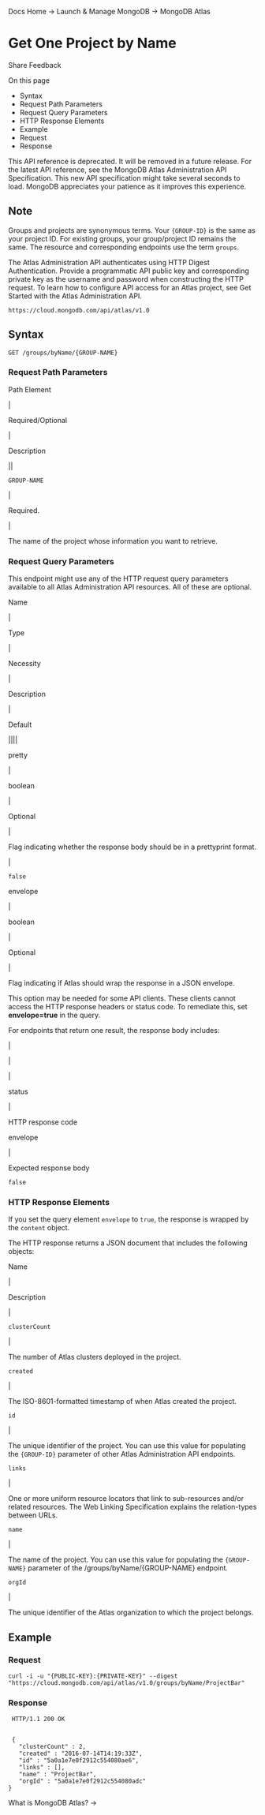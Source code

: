 Docs Home → Launch & Manage MongoDB → MongoDB Atlas

# Get One Project by Name

Share Feedback

On this page

  * Syntax
  * Request Path Parameters
  * Request Query Parameters
  * HTTP Response Elements
  * Example
  * Request
  * Response

This API reference is deprecated. It will be removed in a future release. For
the latest API reference, see the MongoDB Atlas Administration API
Specification. This new API specification might take several seconds to load.
MongoDB appreciates your patience as it improves this experience.

## Note

Groups and projects are synonymous terms. Your `{GROUP-ID}` is the same as
your project ID. For existing groups, your group/project ID remains the same.
The resource and corresponding endpoints use the term `groups`.

The Atlas Administration API authenticates using HTTP Digest Authentication.
Provide a programmatic API public key and corresponding private key as the
username and password when constructing the HTTP request. To learn how to
configure API access for an Atlas project, see Get Started with the Atlas
Administration API.

`https://cloud.mongodb.com/api/atlas/v1.0`

## Syntax

    
    
    GET /groups/byName/{GROUP-NAME}  
      
  
### Request Path Parameters

Path Element

|

Required/Optional

|

Description  
  
||  
  
`GROUP-NAME`

|

Required.

|

The name of the project whose information you want to retrieve.  
  
### Request Query Parameters

This endpoint might use any of the HTTP request query parameters available to
all Atlas Administration API resources. All of these are optional.

Name

|

Type

|

Necessity

|

Description

|

Default  
  
||||  
  
pretty

|

boolean

|

Optional

|

Flag indicating whether the response body should be in a prettyprint format.

|

`false`  
  
envelope

|

boolean

|

Optional

|

Flag indicating if Atlas should wrap the response in a JSON envelope.

This option may be needed for some API clients. These clients cannot access
the HTTP response headers or status code. To remediate this, set
**envelope=true** in the query.

For endpoints that return one result, the response body includes:

|

|  
  
|  
  
status

|

HTTP response code  
  
envelope

|

Expected response body  
  
`false`  
  
### HTTP Response Elements

If you set the query element `envelope` to `true`, the response is wrapped by
the `content` object.

The HTTP response returns a JSON document that includes the following objects:

Name

|

Description  
  
|  
  
`clusterCount`

|

The number of Atlas clusters deployed in the project.  
  
`created`

|

The ISO-8601-formatted timestamp of when Atlas created the project.  
  
`id`

|

The unique identifier of the project. You can use this value for populating
the `{GROUP-ID}` parameter of other Atlas Administration API endpoints.  
  
`links`

|

One or more uniform resource locators that link to sub-resources and/or
related resources. The Web Linking Specification explains the relation-types
between URLs.  
  
`name`

|

The name of the project. You can use this value for populating the `{GROUP-
NAME}` parameter of the /groups/byName/{GROUP-NAME} endpoint.  
  
`orgId`

|

The unique identifier of the Atlas organization to which the project belongs.  
  
## Example

### Request

    
    
    curl -i -u "{PUBLIC-KEY}:{PRIVATE-KEY}" --digest "https://cloud.mongodb.com/api/atlas/v1.0/groups/byName/ProjectBar"  
      
  
### Response

    
    
     HTTP/1.1 200 OK  
      
      
     {  
       "clusterCount" : 2,  
       "created" : "2016-07-14T14:19:33Z",  
       "id" : "5a0a1e7e0f2912c554080ae6",  
       "links" : [],  
       "name" : "ProjectBar",  
       "orgId" : "5a0a1e7e0f2912c554080adc"  
    }  
  
What is MongoDB Atlas? →


